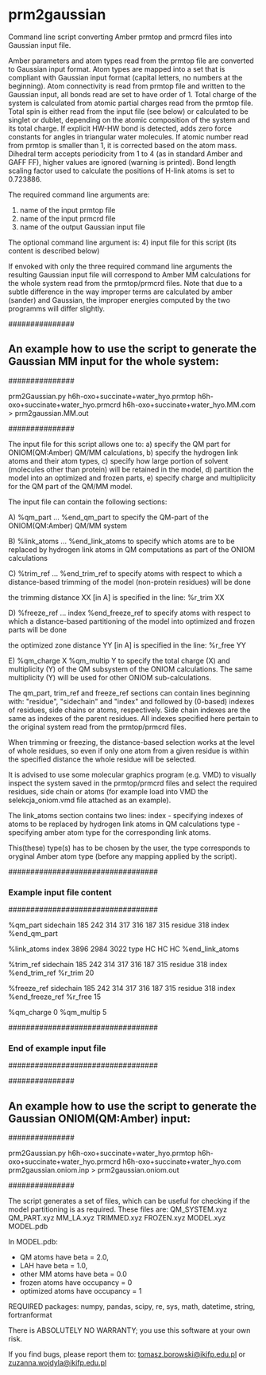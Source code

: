 # prm2gaussian
Command line script converting Amber prmtop and prmcrd files into Gaussian input file.

Amber parameters and atom types read from the prmtop file are converted to Gaussian
input format. Atom types are mapped into a set that is compliant with Gaussian input
format (capital letters, no numbers at the beginning). Atom connectivity is read from 
prmtop file and written to the Gaussian input, all bonds read are set to have order of 1. 
Total charge of the system is calculated from atomic partial charges read from the 
prmtop file. Total spin is either read from the input file (see below) or calculated 
to be singlet or dublet, depending on the atomic composition of the system and its 
total charge. If explicit HW-HW bond is detected, adds zero force constants for 
angles in triangular water molecules. If atomic number read from prmtop is smaller 
than 1, it is corrected based on the atom mass. Dihedral term accepts periodicity 
from 1 to 4 (as in standard Amber and GAFF FF), higher values are ignored 
(warning is printed). Bond length scaling factor used to calculate the positions 
of H-link atoms is set to 0.723886.
 

The required command line arguments are:
1) name of the input prmtop file
2) name of the input prmcrd file
3) name of the output Gaussian input file

The optional command line argument is:
4) input file for this script (its content is described below)


If envoked with only the three required command line arguments the resulting Gaussian input
file will correspond to Amber MM calculations for the whole system read from the prmtop/prmcrd
files. Note that due to a subtle difference in the way improper terms are calculated by amber (sander)
and Gaussian, the improper energies computed by the two programms will differ slightly. 

###############
## An example how to use the script to generate the Gaussian MM input for the whole system:
###############

prm2Gaussian.py h6h-oxo+succinate+water_hyo.prmtop h6h-oxo+succinate+water_hyo.prmcrd h6h-oxo+succinate+water_hyo.MM.com > prm2gaussian.MM.out

###############


The input file for this script allows one to:
a) specify the QM part for ONIOM(QM:Amber) QM/MM calculations,
b) specify the hydrogen link atoms and their atom types,
c) specify how large portion of solvent (molecules other than protein) will be retained in the model,
d) partition the model into an optimized and frozen parts,
e) specify charge and multiplicity for the QM part of the QM/MM model.


The input file can contain the following sections:

A)
%qm_part
...
%end_qm_part
to specify the QM-part of the ONIOM(QM:Amber) QM/MM system

B) 
%link_atoms
...
%end_link_atoms
to specify which atoms are to be replaced by hydrogen link atoms in QM computations as part of the ONIOM
calculations

C)
%trim_ref
...
%end_trim_ref
to specify atoms with respect to which a distance-based trimming of the model (non-protein residues) 
will be done

the trimming distance XX [in A] is specified in the line:
%r_trim  XX

D)
%freeze_ref
...
index
%end_freeze_ref
to specify atoms with respect to which a distance-based partitioning of the model into optimized and frozen
parts will be done

the optimized zone distance YY [in A] is specified in the line:
%r_free YY

E)
%qm_charge X
%qm_multip Y
to specify the total charge (X) and multiplicity (Y) of the QM subsystem of the ONIOM calculations.
The same multiplicity (Y) will be used for other ONIOM sub-calculations. 


The qm_part, trim_ref and freeze_ref sections can contain lines beginning with: "residue", "sidechain" and
"index" and followed by (0-based) indexes of residues, side chains or atoms, respectively. Side chain indexes
are the same as indexes of the parent residues. All indexes specified here pertain to the original system
read from the prmtop/prmcrd files. 

When trimming or freezing, the distance-based selection works at the level of whole residues, so even if only
one atom from a given residue is within the specified distance the whole residue will be selected.


It is advised to use some molecular graphics program (e.g. VMD) to visually inspect the system saved in the prmtop/prmcrd 
files and select the required residues, side chain or atoms (for example load into VMD the selekcja_oniom.vmd file 
attached as an example).


The link_atoms section contains two lines:
index - specifying indexes of atoms to be replaced by hydrogen link atoms in QM calculations
type - specifying amber atom type for the corresponding link atoms.

This(these) type(s) has to be chosen by the user, the type corresponds to oryginal Amber atom type 
(before any mapping applied by the script).

##################################
### Example input file content ###
##################################

%qm_part
sidechain 185 242 314 317 316 187 315
residue 318
index 
%end_qm_part


%link_atoms
index 3896 2984 3022
type HC HC HC
%end_link_atoms


%trim_ref
sidechain 185 242 314 317 316 187 315
residue 318
index
%end_trim_ref
%r_trim 20


%freeze_ref
sidechain 185 242 314 317 316 187 315
residue 318
index
%end_freeze_ref
%r_free 15


%qm_charge 0
%qm_multip 5

##################################
### End of example input file  ###
##################################



###############
## An example how to use the script to generate the Gaussian ONIOM(QM:Amber) input:
###############

prm2Gaussian.py h6h-oxo+succinate+water_hyo.prmtop h6h-oxo+succinate+water_hyo.prmcrd h6h-oxo+succinate+water_hyo.com prm2gaussian.oniom.inp > prm2gaussian.oniom.out

###############


The script generates a set of files, which can be useful for checking if the model partitioning is as required. 
These files are:
QM_SYSTEM.xyz
QM_PART.xyz
MM_LA.xyz
TRIMMED.xyz
FROZEN.xyz
MODEL.xyz
MODEL.pdb

In MODEL.pdb:
- QM atoms have beta = 2.0, 
- LAH have beta = 1.0, 
- other MM atoms have beta = 0.0
- frozen atoms have occupancy = 0
- optimized atoms have occupancy = 1


REQUIRED packages: numpy, pandas, scipy, re, sys, math, datetime, string, fortranformat

There is ABSOLUTELY NO WARRANTY; you use this software at your own risk. 

If you find bugs, please report them to: tomasz.borowski@ikifp.edu.pl or zuzanna.wojdyla@ikifp.edu.pl
